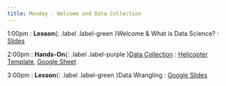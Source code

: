 ```yaml
---
title: Monday - Welcome and Data Collection
---
```


1:00pm
: **Lesson**{: .label .label-green }Welcome & What is Data Science?
  : [Slides](https://docs.google.com/presentation/d/1unJD8NvLdZoiSI58GwH_O2kn4FYGEg6H5If63sa-0JM/edit?usp=sharing)

2:00pm
: **Hands-On**{: .label .label-purple }[Data Collection](#)
  : [Helicopter Template](https://ncssm.github.io/dssi23/assets/pdf/paperhelicopter_worksheet.pdf), [Google Sheet](https://docs.google.com/spreadsheets/d/1Jgs3JthDt8q9HCrjdkqiheojGXUH7SecYOO8NffUPLU/edit?usp=sharing)

3:00pm
: **Lesson**{: .label .label-green }Data Wrangling
  : [Google Slides](#)
